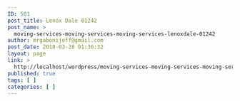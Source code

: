 ```yaml
---
ID: 501
post_title: Lenox Dale 01242
post_name: >
  moving-services-moving-services-moving-services-lenoxdale-01242
author: mrgabonijeff@gmail.com
post_date: 2018-03-28 01:36:32
layout: page
link: >
  http://localhost/wordpress/moving-services-moving-services-moving-services-lenoxdale-01242/
published: true
tags: [ ]
categories: [ ]
---
```

